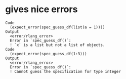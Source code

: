 # gives nice errors

    Code
      (expect_error(spec_guess_df(list(a = 1))))
    Output
      <error/rlang_error>
      Error in `spec_guess_df()`:
      ! `x` is a list but not a list of objects.
    Code
      (expect_error(spec_guess_df(1:3)))
    Output
      <error/rlang_error>
      Error in `spec_guess_df()`:
      ! Cannot guess the specification for type integer

